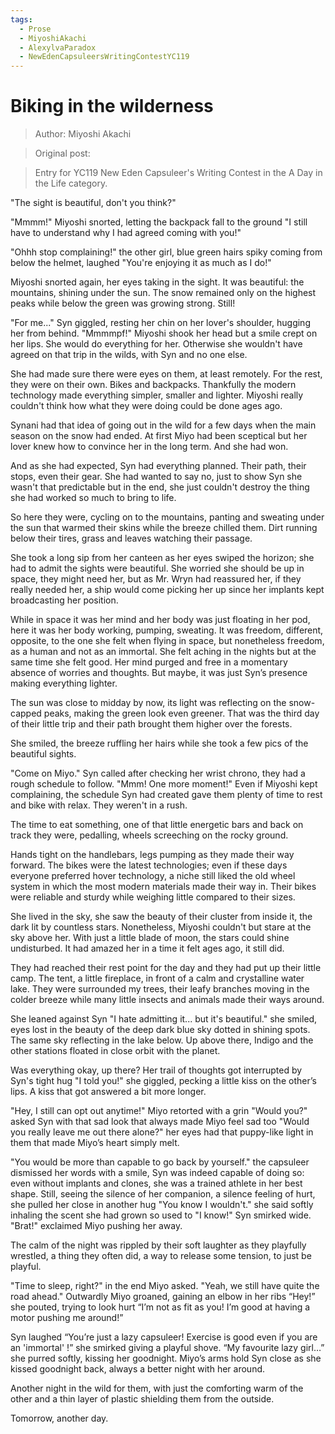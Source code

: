 ```yaml
---
tags:
  - Prose
  - MiyoshiAkachi
  - AlexylvaParadox
  - NewEdenCapsuleersWritingContestYC119
---
```


# Biking in the wilderness

> Author: Miyoshi Akachi

> Original post:

> Entry for YC119 New Eden Capsuleer's Writing Contest in the A Day in the Life category.


"The sight is beautiful, don't you think?"

"Mmmm!" Miyoshi snorted, letting the backpack fall to the ground "I still have to understand why I had agreed coming with you!"

"Ohhh stop complaining!" the other girl, blue green hairs spiky coming from below the helmet, laughed "You're enjoying it as much as I do!"

Miyoshi snorted again, her eyes taking in the sight. It was beautiful: the mountains, shining under the sun. The snow remained only on the highest peaks while below the green was growing strong. Still!

"For me..." Syn giggled, resting her chin on her lover's shoulder, hugging her from behind. "Mmmmpf!" Miyoshi shook her head but a smile crept on her lips. She would do everything for her. Otherwise she wouldn't have agreed on that trip in the wilds, with Syn and no one else.

She had made sure there were eyes on them, at least remotely. For the rest, they were on their own. Bikes and backpacks. Thankfully the modern technology made everything simpler, smaller and lighter. Miyoshi really couldn't think how what they were doing could be done ages ago.

Synani had that idea of going out in the wild for a few days when the main season on the snow had ended. At first Miyo had been sceptical but her lover knew how to convince her in the long term. And she had won.

And as she had expected, Syn had everything planned. Their path, their stops, even their gear. She had wanted to say no, just to show Syn she wasn't that predictable but in the end, she just couldn't destroy the thing she had worked so much to bring to life.

So here they were, cycling on to the mountains, panting and sweating under the sun that warmed their skins while the breeze chilled them. Dirt running below their tires, grass and leaves watching their passage.

She took a long sip from her canteen as her eyes swiped the horizon; she had to admit the sights were beautiful. She worried she should be up in space, they might need her, but as Mr. Wryn had reassured her, if they really needed her, a ship would come picking her up since her implants kept broadcasting her position.

While in space it was her mind and her body was just floating in her pod, here it was her body working, pumping, sweating. It was freedom, different, opposite, to the one she felt when flying in space, but nonetheless freedom, as a human and not as an immortal. She felt aching in the nights but at the same time she felt good. Her mind purged and free in a momentary absence of worries and thoughts. But maybe, it was just Syn’s presence making everything lighter.

The sun was close to midday by now, its light was reflecting on the snow-capped peaks, making the green look even greener. That was the third day of their little trip and their path brought them higher over the forests.

She smiled, the breeze ruffling her hairs while she took a few pics of the beautiful sights.

"Come on Miyo." Syn called after checking her wrist chrono, they had a rough schedule to follow. "Mmm! One more moment!" Even if Miyoshi kept complaining, the schedule Syn had created gave them plenty of time to rest and bike with relax. They weren't in a rush.

The time to eat something, one of that little energetic bars and back on track they were, pedalling, wheels screeching on the rocky ground.

Hands tight on the handlebars, legs pumping as they made their way forward. The bikes were the latest technologies; even if these days everyone preferred hover technology, a niche still liked the old wheel system in which the most modern materials made their way in. Their bikes were reliable and sturdy while weighing little compared to their sizes.


She lived in the sky, she saw the beauty of their cluster from inside it, the dark lit by countless stars. Nonetheless, Miyoshi couldn't but stare at the sky above her. With just a little blade of moon, the stars could shine undisturbed. It had amazed her in a time it felt ages ago, it still did.

They had reached their rest point for the day and they had put up their little camp. The tent, a little fireplace, in front of a calm and crystalline water lake. They were surrounded my trees, their leafy branches moving in the colder breeze while many little insects and animals made their ways around.

She leaned against Syn "I hate admitting it... but it's beautiful." she smiled, eyes lost in the beauty of the deep dark blue sky dotted in shining spots. The same sky reflecting in the lake below. Up above there, Indigo and the other stations floated in close orbit with the planet.

Was everything okay, up there? Her trail of thoughts got interrupted by Syn's tight hug "I told you!" she giggled, pecking a little kiss on the other’s lips. A kiss that got answered a bit more longer.

"Hey, I still can opt out anytime!" Miyo retorted with a grin "Would you?" asked Syn with that sad look that always made Miyo feel sad too "Would you really leave me out there alone?" her eyes had that puppy-like light in them that made Miyo’s heart simply melt.

"You would be more than capable to go back by yourself." the capsuleer dismissed her words with a smile, Syn was indeed capable of doing so: even without implants and clones, she was a trained athlete in her best shape. Still, seeing the silence of her companion, a silence feeling of hurt, she pulled her close in another hug "You know I wouldn't." she said softly inhaling the scent she had grown so used to "I know!" Syn smirked wide. "Brat!" exclaimed Miyo pushing her away.

The calm of the night was rippled by their soft laughter as they playfully wrestled, a thing they often did, a way to release some tension, to just be playful.

"Time to sleep, right?" in the end Miyo asked. "Yeah, we still have quite the road ahead." Outwardly Miyo groaned, gaining an elbow in her ribs “Hey!” she pouted, trying to look hurt “I’m not as fit as you! I’m good at having a motor pushing me around!”

Syn laughed “You’re just a lazy capsuleer! Exercise is good even if you are an 'immortal' !” she smirked giving a playful shove. “My favourite lazy girl…”  she purred softly, kissing her goodnight. Miyo’s arms hold Syn close as she kissed goodnight back, always a better night with her around.

Another night in the wild for them, with just the comforting warm of the other and a thin layer of plastic shielding them from the outside.

Tomorrow, another day.